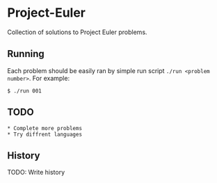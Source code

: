 # Project-Euler

Collection of solutions to Project Euler problems. 

## Running

Each problem should be easily ran by simple run script `./run <problem number>`. For example:

	$ ./run 001

## TODO
	* Complete more problems
	* Try diffrent languages

## History

TODO: Write history
